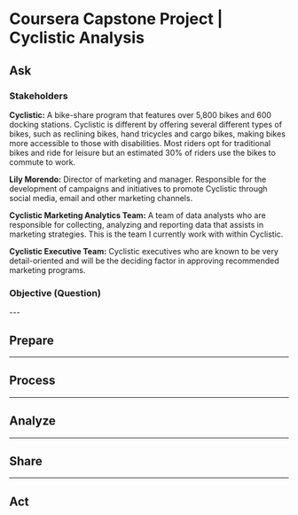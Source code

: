 # Coursera Capstone Project | Cyclistic Analysis  



## Ask  
  
### Stakeholders  

__Cyclistic:__ A bike-share program that features over 5,800 bikes and 600 docking stations. Cyclistic is different by offering several different types of bikes, such as reclining bikes, hand tricycles and cargo bikes, making bikes more accessible to those with disabilities. Most riders opt for traditional bikes and ride for leisure but an estimated 30% of riders use the bikes to commute to work.

__Lily Morendo:__ Director of marketing and manager. Responsible for the development of campaigns and initiatives to promote Cyclistic through social media, email and other marketing channels.

__Cyclistic Marketing Analytics Team:__ A team of data analysts who are responsible for collecting, analyzing and reporting data that assists in marketing strategies. This is the team I currently work with within Cyclistic.  

__Cyclistic Executive Team:__ Cyclistic executives who are known to be very detail-oriented and will be the deciding factor in approving recommended marketing programs.


### Objective (Question)  
<p>

</p>
---

## Prepare  
---

## Process  
---

## Analyze  
---

## Share  
---

## Act  
